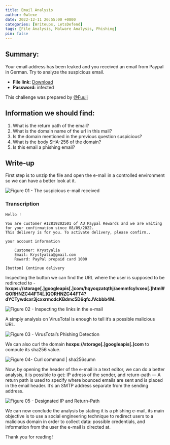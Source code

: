 ```yaml
---
title: Email Analysis
author: 0wlexe
date: 2022-12-11 20:55:00 +0800
categories: [Writeups, LetsDefend]
tags: [File Analysis, Malware Analysis, Phishing]
pin: false
---
```



## Summary:
Your email address has been leaked and you received an email from Paypal in German. Try to analyze the suspicious email.

- **File link:** [Download](https://app.letsdefend.io/download/downloadfile/PhishingChallenge.zip/)
- **Password:** infected

This challenge was prepared by [@Fuuji](https://www.linkedin.com/in/sylvain-meurot-b34050161)

## Information we should find:
1. What is the return path of the email?
2. What is the domain name of the url in this mail?
3. Is the domain mentioned in the previous question suspicious?
4. What is the body SHA-256 of the domain?
5. Is this email a phishing email?

## Write-up

First step is to unzip the file and open the e-mail in a controlled environment so we can have a better look at it.

![Figure 01 - The suspicious e-mail received](https://miro.medium.com/v2/resize:fit:720/format:webp/1*UkxtF6x05PPXFGQwLszdcg.png)

### Transcription

```
Hello !

You are customer #12819202501 of AU Paypal Rewards and we are waiting for your confirmation since 08/09/2022.
This delivery is for you. To activate delivery, please confirm..

your account information

    Customer: Krystyalia
    Email: Krystyalia@gmail.com
    Reward: PayPal prepaid card 1000

[button] Continue delivery

```


Inspecting the button we can find the URL where the user is supposed to be redirected to - **hxxps://storage[.]googleapis[.]com/hqyoqzatqthj/aemmfcylvxeo[.]html#QORHNZC44FT4[.]QORHNZC44FT4?dYCTywdcxr3jcxxrmcdcKBdmc5D6qfcJVcbbb4M.**

![Figure 02 - Inspecting the links in the e-mail](https://miro.medium.com/v2/resize:fit:720/format:webp/1*fXyQlPN8QoWYgGOQllv_Rw.png)

A simply analysis on VirusTotal is enough to tell it’s a possible malicious URL.

![Figure 03 - VirusTotal’s Phishing Detection](https://miro.medium.com/v2/resize:fit:720/format:webp/1*4HEVuatPn_3rhPVJEXqXeA.png)

We can also curl the domain **hxxps://storage[.]googleapis[.]com** to compute its sha256 value.

![Figure 04- Curl command | sha256sumn](https://miro.medium.com/v2/resize:fit:720/format:webp/1*L9o9ufPIgMK5uHyafKDBhg.png)

Now, by opening the header of the e-mail in a text editor, we can do a better analysis, it is possible to get: IP adress of the sender, and return-path — A return path is used to specify where bounced emails are sent and is placed in the email header. It’s an SMTP address separate from the sending address.

![Figure 05 - Designated IP and Return-Path](https://miro.medium.com/v2/resize:fit:720/format:webp/1*iRbJNASBdCweIXSw9dskNQ.png)

We can now conclude the analysis by stating it is a phishing e-mail, its main objective is to use a social engineering technique to redirect users to a malicious domain in order to collect data: possible credentials, and information from the user the e-mail is directed at.

Thank you for reading!

